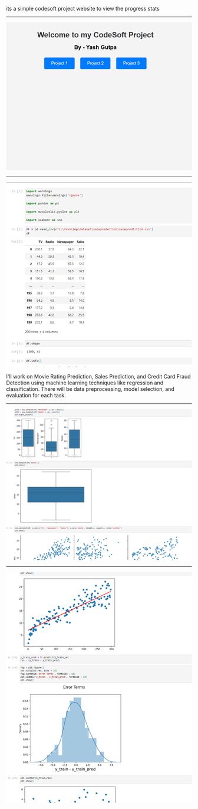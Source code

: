 its a simple codesoft project website to view the progress stats
***
![INDEX](image/inndex.png)
***
![Alt text](image/1.png)

I'll work on Movie Rating Prediction, Sales Prediction, and Credit Card Fraud Detection using machine learning techniques like regression and classification. There will be data preprocessing, model selection, and evaluation for each task.
***
![Alt text](image/2.png)
***
![Alt text](image/3.png)
